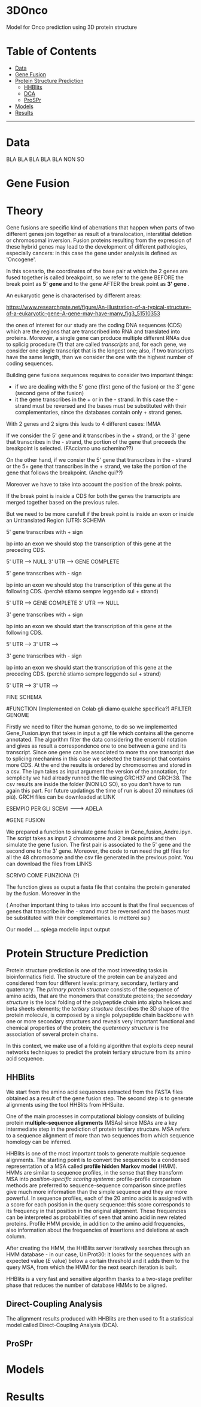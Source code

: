# 3DOnco
Model for Onco prediction using 3D protein structure

# Table of Contents

- [Data](#Data)
- [Gene Fusion](#Gene)
- [Protein Structure Prediction](#psp)
  - [HHBlits](#hhblits)
  - [DCA](#dca)
  - [ProSPr](#prospr)
- [Models](#models)
- [Results](#results)


---

# Data <a name="Data"></a>
BLA BLA
BLA
BLA
BLA 
NON SO 

# Gene Fusion <a name="Gene"></a>

# Theory
Gene fusions are specific kind of aberrations that happen when parts of two different genes join together as result of a translocation, interstitial deletion or chromosomal inversion. Fusion proteins resulting from the expression of these hybrid genes may lead to the development of different pathologies, especially cancers: in this case the gene under analysis is defined as 'Oncogene'.

In this scenario, the coordinates of the base pair at which the 2 genes are fused together is called breakpoint, so we refer to the gene BEFORE the break point as <b>5' gene </b> and to the gene AFTER the break point as <b>3' gene </b>.

An eukaryotic gene is characterised by different areas:

https://www.researchgate.net/figure/An-illustration-of-a-typical-structure-of-a-eukaryotic-gene-A-gene-may-have-many_fig3_51510353 

the ones of interest for our study are the coding DNA sequences (CDS) which are the regions that are transcribed into RNA and translated into proteins. Moreover, a single gene can produce multiple different RNAs due to splicig procedure (?) that are called _transcripts_ and, for each gene, we consider one single transcript that is the longest one; also, if two transcripts have the same length, than we consider the one with the highest number of coding sequences. 

Building gene fusions sequences requires to consider two important things:
* if we are dealing with the 5' gene (first gene of the fusion) or the 3' gene (second gene of the fusion)
* it the gene transcribes in the + or in the - strand. In this case the - strand must be reversed and the bases must be substituted with their complementaries, since the databases contain only + strand genes.

With 2 genes and 2 signs this leads to 4 different cases: 
IMMA


If we consider the 5' gene and it transcribes in the + strand, or the 3' gene that transcribes in the - strand, the portion of the gene that preceeds the breakpoint is selected. (FAcciamo uno schemino??)

On the other hand, if we consier the 5' gene that transcribes in the - strand or the 5+ gene that transcribes in the + strand, we take the portion of the gene that follows the breakpoint.  (Anche qui??)

Moreover we have to take into account the position of the break points. 

If the break point is inside a CDS for both the genes the transcripts are merged together based on the previous rules.

But we need to be more carefull if the break point is inside an exon or inside an Untranslated Region (UTR):
SCHEMA

5' gene transcribes with + sign 

bp into an exon we should stop the transcription of this gene at the preceding CDS.

5' UTR --> NULL
3' UTR --> GENE COMPLETE

5' gene transcribes with - sign 

bp into an exon we should stop the transcription of this gene at the following CDS. (perchè stiamo sempre leggendo sul + strand)

5' UTR --> GENE COMPLETE
3' UTR --> NULL

3' gene transcribes with + sign 

bp into an exon we should start the transcription of this gene at the following CDS.

5' UTR --> 
3' UTR --> 

3' gene transcribes with - sign 

bp into an exon we should start the transcription of this gene at the preceding CDS. (perchè stiamo sempre leggendo sul + strand)

5' UTR --> 
3' UTR --> 

FINE SCHEMA

#FUNCTION
(Implemented on Colab gli diamo qualche specifica?)
#FILTER GENOME

Firstly we need to filter the human genome, to do so we implemented Gene_Fusion.ipyn that takes in input a gtf file which contains all the genome annotated. The algorithm filter the data considering the ensembl notation and gives as result a correspondence one to one between a gene and its transcript. Since one gene can be associated to more tha one transcript due to splicing mechanims in this case we selected the transcript that contains more CDS.
At the end the results is ordered by chromosomes and stored in a csv.
The ipyn takes as input argument the version of the annotation, for semplicity we had already runned the file using GRCH37 and GRCH38. The csv results are inside the folder (NON LO SO), so you don't have to run again this part. For future updatings the time of run is about 20 minutues (di più). GRCH files can be downloaded at LINK

ESEMPIO PER GLI SCEMI ---> ADELA

#GENE FUSION

We prepared a function to simulate gene fusion in Gene_fusion_Andre.ipyn.
The script takes as input 2 chromosome and 2 break points and then simulate the gene fusion. The first pair is associated to the 5' gene and the second one to the 3' gene.
Moreover, the code to run need the gtf files for all the 48 chromosome and the csv file generated in the previous point. You can download the files from LINKS

SCRIVO COME FUNZIONA (?)

The function gives as ouput a fasta file that contains the protein generated by the fusion. Moreover in the 

( Another important thing to takes into account is that the final sequences of genes that transcribe in the - strand must be reversed and the bases must be substituted with their complementaries. lo metterei su )

Our model .... spiega modello 
input 
output 


# Protein Structure Prediction <a name="psp"></a>

Protein structure prediction is one of the most interesting tasks in bioinformatics field. The structure of the protein can be analyzed and considered from four different levels: primary, secondary, tertiary and quaternary. The _primary protein structure_ consists of the sequence of amino acids, that are the monomers that constitute proteins; the _secondary structure_ is the local folding of the polypeptide chain into alpha helices and beta sheets elements; the _tertiary structure_ describes the 3D shape of the protein molecule, is composed by a single polypeptide chain backbone with one or more secondary structures and reveals very important functional and chemical properties of the protein; the _quaternary structure_ is the association of several protein chains. 

In this context, we make use of a folding algorithm that exploits deep neural networks techniques to predict the protein tertiary structure from its amino acid sequence.

## HHBlits <a name="hhblits"></a>

We start from the amino acid sequences extracted from the FASTA files obtained as a result of the gene fusion step. The second step is to generate alignments using the tool HHBlits from HHSuite.

One of the main processes in computational biology consists of building protein **multiple-sequence alignments** (MSAs) since MSAs are a key intermediate step in the prediction of protein tertiary structure. MSA refers to a sequence alignment of more than two sequences from which sequence homology can be inferred. 

HHBlits is one of the most important tools to generate multiple sequence alignments. The starting point is to convert the sequences to a condensed representation of a MSA called **profile hidden Markov model** (HMM). HMMs are similar to sequence profiles, in the sense that they transform MSA into _position-specific scoring systems_: profile-profile comparison methods are preferred to sequence-sequence comparison since profiles give much more information than the simple sequence and they are more powerful.  In sequence profiles, each of the 20 amino acids is assigned with a score for each position in the query sequence: this score corresponds to its frequency in that position in the original alignment. These frequencies can be interpreted as probabilities of seen that amino acid in new related proteins. Profile HMM provide, in addition to the amino acid frequencies, also information about the frequencies of insertions and deletions at each column.

After creating the HMM, the HHBlits server iteratively searches through an HMM database - in our case, UniProt30: it looks for the sequences with an expected value (_E_ value) below a certain threshold and it adds them to the query MSA, from which the HMM for the next search iteration is built. 


HHBlits is a very fast and sensitive algorithm thanks to a two-stage prefilter phase that reduces the number of database HMMs to be aligned. 

## Direct-Coupling Analysis <a name="dca"></a>
The alignment results produced with HHBlits are then used to fit a statistical model called Direct-Coupling Analysis (DCA). 

## ProSPr <a name="prospr"></a>

# Models <a name="models"></a>

# Results <a name="results"></a>
